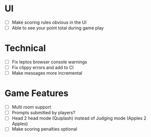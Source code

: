 # UI
- [ ] Make scoring rules obvious in the UI
- [ ] Able to see your point total during game play

# Technical
- [ ] Fix leptos browser console warnings
- [ ] Fix clippy errors and add to CI
- [ ] Make messages more incremental

# Game Features
- [ ] Multi room support
- [ ] Prompts submitted by players?
- [ ] Head 2 head mode (Quiplash) instead of Judging mode (Apples 2 Apples)
- [ ] Make scoring penalties optional

